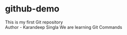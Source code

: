# github-demo
This is my first Git repository
<br>
Author - Karandeep Singla
We are learning Git Commands
